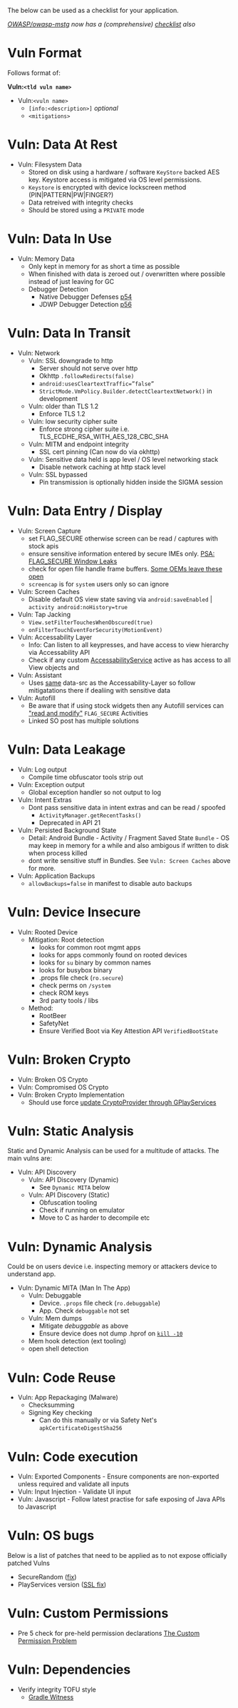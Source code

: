The below can be used as a checklist for your application.

_[OWASP/owasp-mstg](https://github.com/OWASP/owasp-mstg/) now has a (comprehensive) [checklist](https://github.com/OWASP/owasp-mstg/tree/master/Checklists) also_

# Vuln Format

Follows format of:

**Vuln:`<tld vuln name>`**

- Vuln:`<vuln name>`
  - `[info:<description>]` _optional_
  - `<mitigations>`

# Vuln: Data At Rest

- Vuln: Filesystem Data
	- Stored on disk using a hardware / software `KeyStore` backed AES key. Keystore access is mitigated via OS level permissions.
	- `Keystore` is encrypted with device lockscreen method (PIN|PATTERN|PW|FINGER?)
	- Data retreived with integrity checks
	- Should be stored using a `PRIVATE` mode

# Vuln: Data In Use

- Vuln: Memory Data
	- Only kept in memory for as short a time as possible
	- When finished with data is zeroed out / overwritten where possible instead of just leaving for GC
	- Debugger Detection
		- Native Debugger Defenses [p54](https://regmedia.co.uk/2016/09/02/hacking_soft_tokens_-_bernhard_mueller.pdf)
		- JDWP Debugger Detection [p56](https://regmedia.co.uk/2016/09/02/hacking_soft_tokens_-_bernhard_mueller.pdf)

# Vuln: Data In Transit

- Vuln: Network
	- Vuln: SSL downgrade to http
		- Server should not serve over http 
		- Okhttp `.followRedirects(false)`
		- `android:usesCleartextTraffic=”false”`
		- `StrictMode.VmPolicy.Builder.detectCleartextNetwork()` in development
	- Vuln: older than TLS 1.2
		- Enforce TLS 1.2		
	- Vuln: low security cipher suite 
		- Enforce strong cipher suite i.e. TLS_ECDHE_RSA_WITH_AES_128_CBC_SHA
    - Vuln: MITM and endpoint integrity
		- SSL cert pinning (Can now do via okhttp)
    - Vuln: Sensitive data held is app level / OS level networking stack 
		- Disable network caching at http stack level
    - Vuln: SSL bypassed 
		- Pin transmission is optionally hidden inside the SIGMA session

# Vuln: Data Entry / Display

- Vuln: Screen Capture
    - set FLAG_SECURE otherwise screen can be read / captures with stock apis
    - ensure sensitive information entered by secure IMEs only. [PSA: FLAG_SECURE Window Leaks](https://commonsware.com/blog/2016/06/06/psa-flag-secure-window-leaks.html)
    - check for open file handle frame buffers. [Some OEMs leave these open](http://stackoverflow.com/questions/11271436/how-to-capture-a-screenshot-of-other-android-applications-from-an-app-without-ro/11273364#11273364)
    - `screencap` is for `system` users only so can ignore  
- Vuln: Screen Caches 
	- Disable default OS view state saving via `android:saveEnabled` | `activity android:noHistory=true`
- Vuln: Tap Jacking
	- `View.setFilterTouchesWhenObscured(true)`
	- `onFilterTouchEventForSecurity(MotionEvent)`
- Vuln: Accessability Layer
  - Info: Can listen to all keypresses, and have access to view hierarchy via Accessability API 
  - Check if any custom [AccessabilityService](http://developer.android.com/reference/android/accessibilityservice/AccessibilityService.html) active as has access to all View objects and
- Vuln: Assistant
  - Uses [same](https://developer.android.com/training/articles/assistant.html) data-src as the Accessability-Layer so follow mitigatations there if dealiing with sensitive data
- Vuln: Autofill
  - Be aware that if using stock widgets then any Autofill services can ["read and modify"](https://commonsware.com/blog/2017/04/25/flag_secure-android-o-autofill.html) `FLAG_SECURE` Activities
  - Linked SO post has multiple solutions

# Vuln: Data Leakage

- Vuln: Log output
    - Compile time obfuscator tools strip out
- Vuln: Exception output
    - Global exception handler so not output to log
- Vuln: Intent Extras
	- Dont pass sensitive data in intent extras and can be read / spoofed 
		- `ActivityManager.getRecentTasks()`
		- Deprecated in API 21
- Vuln: Persisted Background State
    - Detail: Android Bundle - Activity / Fragment Saved State `Bundle` - OS may keep in memory for a while and also ambigous if written to disk when process killed
    - dont write sensitive stuff in Bundles. See `Vuln: Screen Caches` above for more.
- Vuln: Application Backups
    - `allowBackups=false` in manifest to disable auto backups 

# Vuln: Device Insecure

- Vuln: Rooted Device
	- Mitigation: Root detection
		- looks for common root mgmt apps
		- looks for apps commonly found on rooted devices
		- looks for `su` binary by common names
		- looks for busybox binary
		- .props file check (`ro.secure`)
		- check perms on `/system`
		- check ROM keys
		- 3rd party tools / libs
	- Method:
		- RootBeer
		- SafetyNet
		- Ensure Verified Boot via Key Attestion API `VerifiedBootState`

# Vuln: Broken Crypto

- Vuln: Broken OS Crypto
- Vuln: Compromised OS Crypto
- Vuln: Broken Crypto Implementation
  - Should use force [update CryptoProvider through GPlayServices](https://developer.android.com/training/articles/security-gms-provider.html) 

# Vuln: Static Analysis 

Static and Dynamic Analysis can be used for a multitude of attacks. The main vulns are:

- Vuln: API Discovery
	- Vuln: API Discovery (Dynamic)
		- See `Dynamic MITA` below
	- Vuln: API Discovery (Static)
		- Obfuscation tooling
		- Check if running on emulator 
		- Move to C as harder to decompile etc

# Vuln: Dynamic Analysis

Could be on users device i.e. inspecting memory or attackers device to understand app.

- Vuln: Dynamic MITA (Man In The App) 
	- Vuln: Debuggable 
		- Device. `.props` file check (`ro.debuggable`) 
		- App. Check `debuggable` not set
  - Vuln: Mem dumps
    - Mitigate _debuggable_ as above
    - Ensure device does not dump .hprof on [`kill -10`](http://stackoverflow.com/questions/5640182/why-cant-i-get-an-hprof-dump-from-certain-devices)
  - Mem hook detection (ext tooling)
  - open shell detection

# Vuln: Code Reuse

- Vuln: App Repackaging (Malware)
	- Checksumming 
	- Signing Key checking	
		- Can do this manually or via Safety Net's `apkCertificateDigestSha256`

# Vuln: Code execution

- Vuln: Exported Components
        - Ensure components are non-exported unless required and validate all inputs 
- Vuln: Input Injection
        - Validate UI input
- Vuln: Javascript 
        - Follow latest practise for safe exposing of Java APIs to Javascript 
	
# Vuln: OS bugs

Below is a list of patches that need to be applied as to not expose officially patched Vulns

- SecureRandom ([fix](http://android-developers.blogspot.co.uk/2013/08/some-securerandom-thoughts.html))
- PlayServices version ([SSL fix](http://developer.android.com/training/articles/security-gms-provider.html))

# Vuln: Custom Permissions

- Pre 5 check for pre-held permission declarations [The Custom Permission Problem](https://github.com/commonsguy/cwac-security/blob/master/PERMS.md)

# Vuln: Dependencies

- Verify integrity TOFU style
  - [Gradle Witness](https://github.com/WhisperSystems/gradle-witness)
